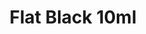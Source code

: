---
layout: product
title: "Flat Black 10ml"
price: "330" 
desc: "Acrylic Laquer 10mL"
img_path: "/assets/img/RC001.webp"
brand: "AK "
available: false
special_offer: true
new: false
soon: false
cat: "020000"
subcat: "020200"
subsubcat: "020201"
sifra: "RC001"
popular: false
spec: false
---